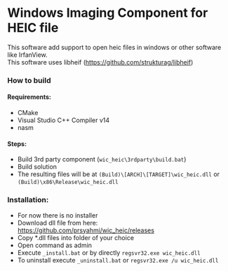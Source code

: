 # Windows Imaging Component for HEIC file
This software add support to open heic files in windows or other software like IrfanView.  
This software uses libheif (https://github.com/strukturag/libheif)

### How to build

#### Requirements:
- CMake
- Visual Studio C++ Compiler v14
- nasm

#### Steps:
- Build 3rd party component (`wic_heic\3rdparty\build.bat`)
- Build solution
- The resulting files will be at `(Build)\[ARCH]\[TARGET]\wic_heic.dll` or `(Build)\x86\Release\wic_heic.dll`

### Installation:
- For now there is no installer
- Download dll file from here: https://github.com/prsyahmi/wic_heic/releases
- Copy *.dll files into folder of your choice
- Open command as admin
- Execute `_install.bat` or by directly `regsvr32.exe wic_heic.dll`
- To uninstall execute `_uninstall.bat` or `regsvr32.exe /u wic_heic.dll`
